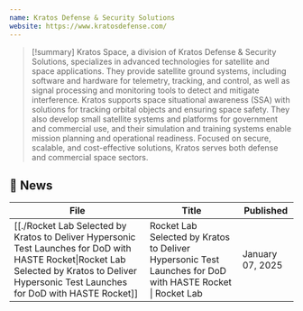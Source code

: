 ```yaml
---
name: Kratos Defense & Security Solutions
website: https://www.kratosdefense.com/
---
```


>[!summary]
Kratos Space, a division of Kratos Defense & Security Solutions, specializes in advanced technologies for satellite and space applications. They provide satellite ground systems, including software and hardware for telemetry, tracking, and control, as well as signal processing and monitoring tools to detect and mitigate interference. Kratos supports space situational awareness (SSA) with solutions for tracking orbital objects and ensuring space safety. They also develop small satellite systems and platforms for government and commercial use, and their simulation and training systems enable mission planning and operational readiness. Focused on secure, scalable, and cost-effective solutions, Kratos serves both defense and commercial space sectors.

## 📰 News
| File                                                                                                                                                                                                 | Title                                                                                                      | Published        |
| ---------------------------------------------------------------------------------------------------------------------------------------------------------------------------------------------------- | ---------------------------------------------------------------------------------------------------------- | ---------------- |
| [[./Rocket Lab Selected by Kratos to Deliver Hypersonic Test Launches for DoD with HASTE Rocket\|Rocket Lab Selected by Kratos to Deliver Hypersonic Test Launches for DoD with HASTE Rocket]] | Rocket Lab Selected by Kratos to Deliver Hypersonic Test Launches for DoD with HASTE Rocket  \| Rocket Lab | January 07, 2025 |


